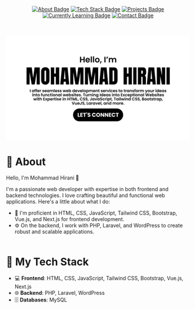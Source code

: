 <div align=center>
  <a href="#about"><img height="40px" alt="About Badge" src="https://img.shields.io/badge/About-00acee?style=for-the-badge&logo=%F0%9F%91%8B&logoColor=white&color=000000"></a>
  <a href="#tech_stack"><img height="40px" alt="Tech Stack Badge" src="https://img.shields.io/badge/Tech_Stack-00acee?style=for-the-badge&logo=%F0%9F%91%8B&logoColor=white&color=000000"></a>
  <a href="#projects"><img height="40px" alt="Projects Badge" src="https://img.shields.io/badge/Projects-00acee?style=for-the-badge&logo=%F0%9F%91%8B&logoColor=white&color=000000"></a>
  <a href="#currently_learning"><img height="40px" alt="Currently Learning Badge" src="https://img.shields.io/badge/Currently_Learning-00acee?style=for-the-badge&logo=%F0%9F%91%8B&logoColor=white&color=000000"></a>
  <a href="#contact"><img height="40px" alt="Contact Badge" src="https://img.shields.io/badge/Contact-00acee?style=for-the-badge&logo=%F0%9F%91%8B&logoColor=white&color=000000"></a>
</div>
<br><br>

![Banner Image](Mohammad-Hirani-Banner.png)

# 👋 About

Hello, I'm Mohammad Hirani 👋

I'm a passionate web developer with expertise in both frontend and backend technologies. I love crafting beautiful and functional web applications. Here's a little about what I do:

- 💼 I'm proficient in HTML, CSS, JavaScript, Tailwind CSS, Bootstrap, Vue.js, and Next.js for frontend development.
- ⚙️ On the backend, I work with PHP, Laravel, and WordPress to create robust and scalable applications.
<br><br>

# 🚀 My Tech Stack

- 💻 **Frontend**: HTML, CSS, JavaScript, Tailwind CSS, Bootstrap, Vue.js, Next.js
- 🌐 **Backend**: PHP, Laravel, WordPress
- 🗄️ **Databases**: MySQL

